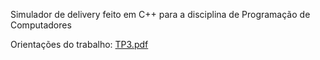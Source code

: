 Simulador de delivery feito em C++ para a disciplina de Programação de Computadores

Orientações do trabalho:
[TP3.pdf](https://github.com/ricardkk/RapiZinho/files/15083901/TP3.pdf)
